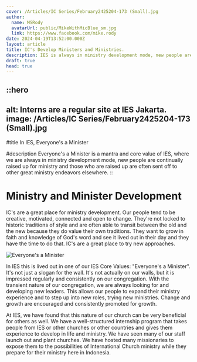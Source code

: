 ```yaml
---
cover: /Articles/IC Series/February2425204-173 (Small).jpg
author:
  name: MSRody
  avatarUrl: public/MikeWithMicBlue_sm.jpg
  link: https://www.facebook.com/mike.rody
date: 2024-04-19T13:52:00.000Z
layout: article
title: IC's Develop Ministers and Ministries.
description: IES is always in ministry development mode, new people are continually raised up and those who are raised up are often sent off to other great ministry endeavors.
draft: true
head: true
---
```


::hero
---
alt: Interns are a regular site at IES Jakarta.
image: /Articles/IC Series/February2425204-173 (Small).jpg
---
#title
In IES, Everyone's a Minister

#description
Everyone's a Minister is a mantra and core value of IES, where we are always in ministry development mode, new people are continually raised up for ministry and those who are raised up are often sent off to other great ministry endeavors elsewhere.
::

# Ministry and Minister Development

IC's are a great place for ministry development. Our people tend to be creative, motivated, connected and open to change. They're not locked to historic traditions of style and are often able to transit between the old and the new because they do value their own traditions. They want to grow in faith and knowledge of God's word and see it lived out in their day and they have the time to do that. IC's are a great place to try new approaches.

![Everyone's a Minister](/Articles/IC%20Series/EveryonesAMinisterAtIES.jpg)

In IES this is lived out in one of our IES Core Values: "Everyone's a Minister". It's not just a slogan for the wall. It's not actually on our walls, but it is impressed regularly and consistently on our congregation. With the transient nature of our congregation, we are always looking for and developing new leaders.  This allows our people to expand their ministry experience and to step up into new roles, trying new ministries.  Change and growth are encouraged and consistently promoted for growth.

At IES, we have found that this nature of our church can be very beneficial for others as well. We have a well-structured internship program that takes people from IES or other churches or other countries and gives them experience to develop in life and ministry. We have seen many of our staff launch out and plant churches. We have hosted many missionaries to expose them to the possibilities of International Church ministry while they prepare for their ministry here in Indonesia.
